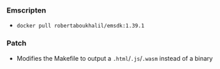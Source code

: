 ### Emscripten
- `docker pull robertaboukhalil/emsdk:1.39.1`

### Patch
- Modifies the Makefile to output a `.html`/`.js`/`.wasm` instead of a binary

